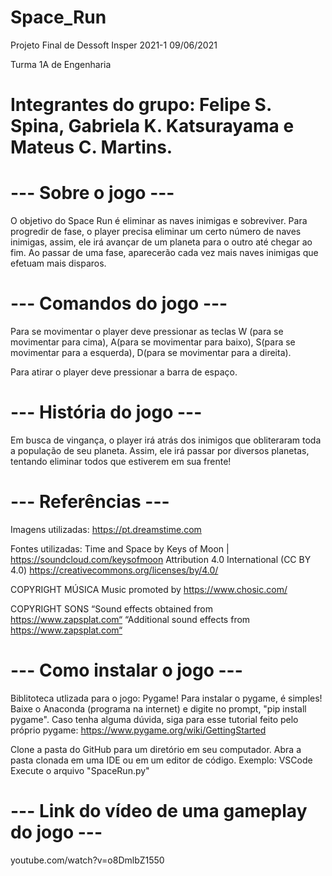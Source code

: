 # Space_Run
Projeto Final de Dessoft Insper 2021-1
09/06/2021

Turma 1A de Engenharia

# Integrantes do grupo: Felipe S. Spina, Gabriela K. Katsurayama e Mateus C. Martins.


# --- Sobre o jogo ---

O objetivo do Space Run é eliminar as naves inimigas e sobreviver. Para progredir de fase, o player precisa eliminar um certo número de naves inimigas, assim, ele irá avançar de um planeta para o outro até chegar ao fim. Ao passar de uma fase, aparecerão cada vez mais naves inimigas que efetuam mais disparos.


# --- Comandos do jogo ---

Para se movimentar o player deve pressionar as teclas W (para se movimentar para cima), A(para se movimentar para baixo), S(para se movimentar para a esquerda), D(para se movimentar para a direita).

Para atirar o player deve pressionar a barra de espaço.


# --- História do jogo ---

Em busca de vingança, o player irá atrás dos inimigos que obliteraram toda a população de seu planeta. Assim, ele irá passar por diversos planetas, tentando eliminar todos que estiverem em sua frente!


# --- Referências ---

Imagens utilizadas: https://pt.dreamstime.com

Fontes utilizadas: Time and Space by Keys of Moon | https://soundcloud.com/keysofmoon
Attribution 4.0 International (CC BY 4.0)
https://creativecommons.org/licenses/by/4.0/

COPYRIGHT MÚSICA
Music promoted by https://www.chosic.com/

COPYRIGHT SONS
“Sound effects obtained from https://www.zapsplat.com“
“Additional sound effects from https://www.zapsplat.com“


# --- Como instalar o jogo ---
Biblitoteca utlizada para o jogo: Pygame! Para instalar o pygame, é simples! Baixe o Anaconda (programa na internet) e digite no prompt, "pip install pygame". Caso tenha alguma dúvida, siga para esse tutorial feito pelo próprio pygame: https://www.pygame.org/wiki/GettingStarted

Clone a pasta do GitHub para um diretório em seu computador.
Abra a pasta clonada em uma IDE ou em um editor de código. Exemplo: VSCode
Execute o arquivo "SpaceRun.py"

# --- Link do vídeo de uma gameplay do jogo ---

youtube.com/watch?v=o8DmlbZ1550
